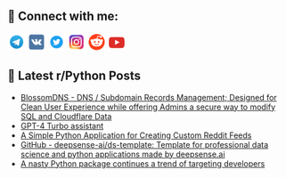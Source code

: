 ## 🔎 Connect with me:
[<img src="https://github.com/bullbesh/bullbesh/blob/main/images/Telegram.png" width="32" height="32" />](https://t.me/bullbesh)
[<img src="https://github.com/bullbesh/bullbesh/blob/main/images/VK.png" width="32" height="32" />](https://vk.com/bullbesh)
[<img src="https://github.com/bullbesh/bullbesh/blob/main/images/Twitter.png" width="32" height="32" />](https://twitter.com/bullbesh1)
[<img src="https://github.com/bullbesh/bullbesh/blob/main/images/Instagram.png" width="32" height="32" />](https://www.instagram.com/bullbesh)
[<img src="https://github.com/bullbesh/bullbesh/blob/main/images/Reddit.png" width="32" height="32" />](https://www.reddit.com/user/bullbesh)
[<img src="https://github.com/bullbesh/bullbesh/blob/main/images/YouTube.png" width="32" height="32" />](https://www.youtube.com/channel/UCtfjRs6uzgq5mfm8S06WTcg)

## 📕 Latest r/Python Posts
<!-- BLOG-POST-LIST:START -->
- [BlossomDNS - DNS / Subdomain Records Management; Designed for Clean User Experience while offering Admins a secure way to modify SQL and Cloudflare Data](https://www.reddit.com/r/Python/comments/17qp5xi/blossomdns_dns_subdomain_records_management/)
- [GPT-4 Turbo assistant](https://www.reddit.com/r/Python/comments/17qp5p4/gpt4_turbo_assistant/)
- [A Simple Python Application for Creating Custom Reddit Feeds](https://www.reddit.com/r/Python/comments/17qndhg/a_simple_python_application_for_creating_custom/)
- [GitHub - deepsense-ai/ds-template: Template for professional data science and python applications made by deepsense.ai](https://www.reddit.com/r/Python/comments/17qm5q8/github_deepsenseaidstemplate_template_for/)
- [A nasty Python package continues a trend of targeting developers](https://www.reddit.com/r/Python/comments/17qls9b/a_nasty_python_package_continues_a_trend_of/)
<!-- BLOG-POST-LIST:END -->
